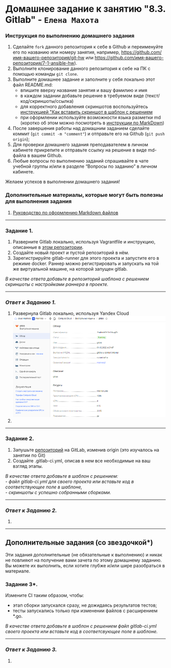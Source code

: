 # Домашнее задание к занятию "8.3. Gitlab" - `Елена Махота`


### Инструкция по выполнению домашнего задания

   1. Сделайте `fork` данного репозитория к себе в Github и переименуйте его по названию или номеру занятия, например, https://github.com/имя-вашего-репозитория/git-hw или  https://github.com/имя-вашего-репозитория/7-1-ansible-hw).
   2. Выполните клонирование данного репозитория к себе на ПК с помощью команды `git clone`.
   3. Выполните домашнее задание и заполните у себя локально этот файл README.md:
      - впишите вверху название занятия и вашу фамилию и имя
      - в каждом задании добавьте решение в требуемом виде (текст/код/скриншоты/ссылка)
      - для корректного добавления скриншотов воспользуйтесь [инструкцией "Как вставить скриншот в шаблон с решением](https://github.com/netology-code/sys-pattern-homework/blob/main/screen-instruction.md)
      - при оформлении используйте возможности языка разметки md (коротко об этом можно посмотреть в [инструкции  по MarkDown](https://github.com/netology-code/sys-pattern-homework/blob/main/md-instruction.md))
   4. После завершения работы над домашним заданием сделайте коммит (`git commit -m "comment"`) и отправьте его на Github (`git push origin`);
   5. Для проверки домашнего задания преподавателем в личном кабинете прикрепите и отправьте ссылку на решение в виде md-файла в вашем Github.
   6. Любые вопросы по выполнению заданий спрашивайте в чате учебной группы и/или в разделе “Вопросы по заданию” в личном кабинете.
   
Желаем успехов в выполнении домашнего задания!
   
### Дополнительные материалы, которые могут быть полезны для выполнения задания

1. [Руководство по оформлению Markdown файлов](https://gist.github.com/Jekins/2bf2d0638163f1294637#Code)

---

### Задание 1.

1. Разверните Gitlab локально, используя Vagrantfile и инструкцию, описанные в [этом репозитории](https://github.com/netology-code/sdvps-materials/tree/main/gitlab).   
2. Создайте новый проект и пустой репозиторий в нём.
3. Зарегистрируйте gitlab-runner для этого проекта и запустите его в режиме docker. Раннер можно регистрировать и запускать на той же виртуальной машине, на которой запущен gitlab.

*В качестве ответа добавьте в репозиторий шаблона с решением  скриншоты с настройками раннера в проекте.*

---

### *Ответ к Заданию 1.* 

1. Развернула Gitlab локально, используя Yandex Cloud
 ![img223437](img-hw/img223437.png)
2. 

---

### Задание 2.


1. Запушьте [репозиторий](https://github.com/netology-code/sdvps-materials/tree/main/gitlab) на GitLab, изменив origin (это изучалось на занятии по Git)
2. Создайте .gitlab-ci.yml, описав в нем все необходимые на ваш взгляд этапы.

*В качестве ответа  добавьте в шаблон с решением:*    
*- файл gitlab-ci.yml для своего проекта или вставьте код в соответствующее поле в шаблоне,*   
*- скриншоты с успешно собранными сборками.*

---

### *Ответ к Заданию 2.*

1.

---
## Дополнительные задания (со звездочкой*)

Эти задания дополнительные (не обязательные к выполнению) и никак не повлияют на получение вами зачета по этому домашнему заданию. Вы можете их выполнить, если хотите глубже и/или шире разобраться в материале.

### Задание 3*.

Измените CI таким образом, чтобы:
 - этап сборки запускался сразу, не дожидаясь результатов тестов;
 - тесты запускались только при изменении файлов с расширением *.go.

*В качестве ответа добавьте в шаблон с решением файл gitlab-ci.yml своего проекта или вставьте код в соответсвующее поле в шаблоне.*

---

### *Ответ к Заданию 3.*

1.

